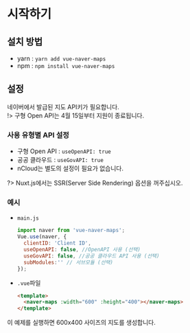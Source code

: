 # 시작하기
## 설치 방법
* yarn : `yarn add vue-naver-maps`
* npm : `npm install vue-naver-maps`

## 설정
네이버에서 발급된 지도 API키가 필요합니다. <br>
!> 구형 Open API는 4월 15일부터 지원이 종료됩니다.
### 사용 유형별 API 설정
* 구형 Open API : `useOpenAPI: true`
* 공공 클라우드 : `useGovAPI: true`
* nCloud는 별도의 설정이 필요가 없습니다.


?> Nuxt.js에서는 SSR(Server Side Rendering) 옵션을 꺼주십시오.</span>
### 예시
* `main.js`
  ```javascript
  import naver from 'vue-naver-maps';
  Vue.use(naver, {
    clientID: 'Client ID',
    useOpenAPI: false, //OpenAPI 사용 (선택)
    useGovAPI: false, //공공 클라우드 API 사용 (선택)
    subModules:'' // 서브모듈 (선택)
  });
  ```
* `.vue`파일
  ```html
  <template>
    <naver-maps :width="600" :height="400"></naver-maps>
  </template>
  ```
이 예제를 실행하면 600x400 사이즈의 지도를 생성합니다.
